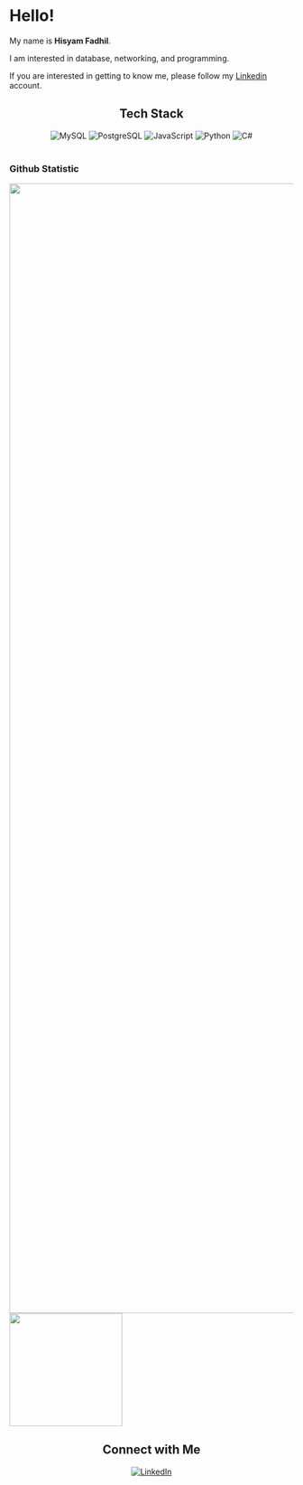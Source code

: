 # Hello! 

My name is **Hisyam Fadhil**.<br>

I am interested in database, networking, and programming.<br>

If you are interested in getting to know me, please follow my [Linkedin](https://www.linkedin.com/in/hisyam-fadhil/) account.

<h2 align="center">Tech Stack</h2>
<p align="center">
  <img src="https://img.shields.io/badge/MySQL-00f?style=for-the-badge&logo=mysql&logoColor=white" alt="MySQL"/>
  <img src="https://img.shields.io/badge/PostgreSQL-316192?style=for-the-badge&logo=postgresql&logoColor=white" alt="PostgreSQL"/>
  <img src="https://img.shields.io/badge/JavaScript-ccaa30?style=for-the-badge&logo=javascript&logoColor=white" alt="JavaScript"/>
  <img src="https://img.shields.io/badge/Python-3670A0?style=for-the-badge&logo=python&logoColor=white" alt="Python"/>
  <img src="https://img.shields.io/badge/C%23-239120?style=for-the-badge&logo=csharp&logoColor=white" alt="C#"/>
  <br>
  <br>

### Github Statistic
<p align="left">
<a href="https://github.com/hisyamfadhil">
  <img height="2000em" src="https://github-readme-stats-eight-theta.vercel.app/api?username=hisyamfadhil&show_icons=true&theme=algolia&include_all_commits=true&count_private=true"/>
  <img height="200em" src="https://github-readme-stats-eight-theta.vercel.app/api/top-langs/?username=hisyamfadhil&layout=compact&layout=compact&theme=algolia"/>
</a>
</p>


<h2 align="center">Connect with Me</h2>
<p align="center">
<a href="https://www.linkedin.com/in/hisyam-fadhil/"><img src="https://img.shields.io/badge/LinkedIn-0077B5?style=for-the-badge&logo=linkedin&logoColor=white" alt="LinkedIn"/></a>
